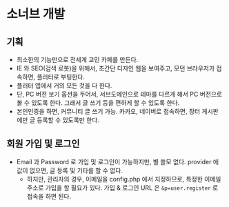 # 소너브 개발

## 기획

* 최소한의 기능만으로 전세계 교민 카페를 만든다.
* IE 와 SEO(검색 로봇)을 위해서, 초간단 디자인 웹을 보여주고, 모던 브라우저가 접속하면, 플러터로 부팅한다.
* 플러터 앱에서 거의 모든 것을 다 한다.
* 단,  PC 버전 보기 옵션을 두어서, 서브도메인으로 테마를 다르게 해서 PC 버전으로 볼 수 있도록 한다. 그래서 글 쓰기 등을 편하게 할 수 있도록 한다.
* 본인인증을 하면, 커뮤니티 글 쓰기 가능. 카카오, 네이버로 접속하면, 장터 게시판에만 글 등록할 수 있도록만 한다.



## 회원 가입 및 로그인

* Email 과 Password 로 가입 및 로그인이 가능하지만, 별 쓸모 없다. provider 에 값이 없으면, 글 등록 및 기타를 할 수 없다.
  * 하지만, 관리자의 경우, 이메일을 config.php 에서 지정하므로, 특정한 이메일 주소로 가입을 할 필요가 있다.
    가입 & 로그인 URL 은 `&p=user.register` 로 접속을 하면 된다.